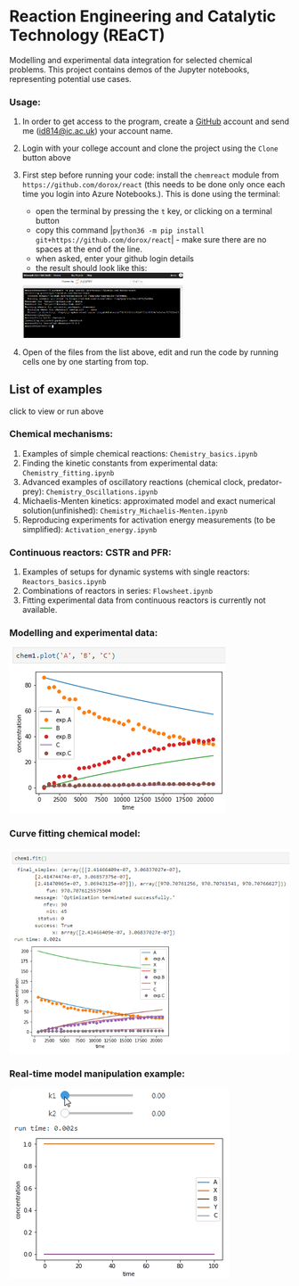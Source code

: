 
Reaction Engineering and Catalytic Technology (REaCT)
===============================
Modelling and experimental data integration for selected chemical problems.
This project contains demos of the Jupyter notebooks, representing potential use cases.

### Usage:
1. In order to get access to the program, create a [GitHub](https://github.com/) account and send me (<id814@ic.ac.uk>) your account name.
1. Login with your college account and clone the project using the `Clone` button above
1. First step before running your code: install the `chemreact` module from `https://github.com/dorox/react` (this needs to be done only once each time you login into Azure Notebooks.). This is done using the terminal:
    * open the terminal by pressing the `t` key, or clicking on a terminal button
    * copy this command |`python36 -m pip install git+https://github.com/dorox/react`| - make sure there are no spaces at the end of the line.
    * when asked, enter your github login details
    * the result should look like this: 
    
    <img src="img/console.png" width="60%">
        
1. Open of the files from the list above, edit and run the code by running cells one by one starting from top.

List of examples
------------------------

click to view or run above

### Chemical mechanisms:
1. Examples of simple chemical reactions: `Chemistry_basics.ipynb`
1. Finding the kinetic constants from experimental data: `Chemistry_fitting.ipynb`
1. Advanced examples of oscillatory reactions (chemical clock, predator-prey): `Chemistry_Oscillations.ipynb`
1. Michaelis-Menten kinetics: approximated model and exact numerical solution(unfinished): `Chemistry_Michaelis-Menten.ipynb`
1. Reproducing experiments for activation energy measurements (to be simplified): `Activation_energy.ipynb`

### Continuous reactors: CSTR and PFR:
1. Examples of setups for dynamic systems with single reactors: `Reactors_basics.ipynb`
1. Combinations of reactors in series: `Flowsheet.ipynb`
1. Fitting experimental data from continuous reactors is currently not available.


### Modelling and experimental data:
![model](img/Before_optimisation.png)

### Curve fitting chemical model:
![fitting](img/After_optimisation.png)

### Real-time model manipulation example:

![sliders.gif](img/sliders.gif "Rate constants sliders")

